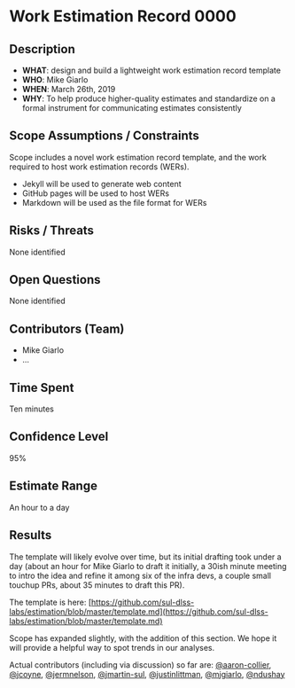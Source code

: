 # Work Estimation Record 0000

## Description

* **WHAT**: design and build a lightweight work estimation record template
* **WHO**: Mike Giarlo
* **WHEN**: March 26th, 2019
* **WHY**: To help produce higher-quality estimates and standardize on a formal instrument for communicating estimates consistently

## Scope Assumptions / Constraints

Scope includes a novel work estimation record template, and the work required to host work estimation records (WERs).

* Jekyll will be used to generate web content
* GitHub pages will be used to host WERs
* Markdown will be used as the file format for WERs

## Risks / Threats

None identified

## Open Questions

None identified

## Contributors (Team)

* Mike Giarlo
* ...

## Time Spent

Ten minutes

## Confidence Level

95%

## Estimate Range

An hour to a day

## Results

The template will likely evolve over time, but its initial drafting took under a day (about an hour for Mike Giarlo to draft it initially, a 30ish minute meeting to intro the idea and refine it among six of the infra devs, a couple small touchup PRs, about 35 minutes to draft this PR).

The template is here: [https://github.com/sul-dlss-labs/estimation/blob/master/template.md](https://github.com/sul-dlss-labs/estimation/blob/master/template.md)

Scope has expanded slightly, with the addition of this section. We hope it will provide a helpful way to spot trends in our analyses.

Actual contributors (including via discussion) so far are: [@aaron-collier](https://github.com/aaron-collier), [@jcoyne](https://github.com/jcoyne), [@jermnelson](https://github.com/jermnelson), [@jmartin-sul](https://github.com/jmartin-sul), [@justinlittman](https://github.com/justinlittman), [@mjgiarlo](https://github.com/mjgiarlo), [@ndushay](https://github.com/ndushay)
